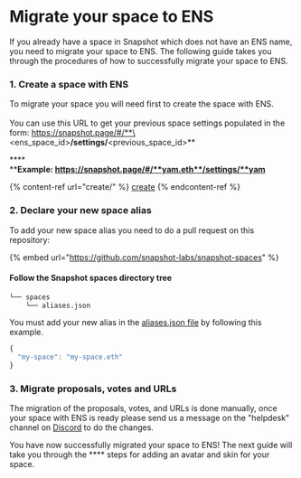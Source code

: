 # Migrate your space to ENS

If you already have a space in Snapshot which does not have an ENS name, you need to migrate your space to ENS. The following guide takes you through the procedures of how to successfully migrate your space to ENS.

### 1. Create a space with ENS

To migrate your space you will need first to create the space with ENS. \
\
You can use this URL to get your previous space settings populated in the form: https://snapshot.page/#/**\<ens\_space\_id>**/settings/**\<previous\_space\_id>**

****\
****Example: https://snapshot.page/#/**yam.eth**/settings/**yam**

{% content-ref url="create/" %}
[create](create/)
{% endcontent-ref %}

### 2. Declare your new space alias

To add your new space alias you need to do a pull request on this repository:

{% embed url="https://github.com/snapshot-labs/snapshot-spaces" %}

#### Follow the Snapshot spaces directory tree

```bash
└── spaces
    └── aliases.json
```

You must add your new alias in the [aliases.json file](https://github.com/snapshot-labs/snapshot-spaces/blob/master/spaces/aliases.json) by following this example.

```javascript
{
  "my-space": "my-space.eth"
}
```

### 3. Migrate proposals, votes and URLs

The migration of the proposals, votes, and URLs is done manually, once your space with ENS is ready please send us a message on the "helpdesk" channel on [Discord](https://discord.snapshot.page) to do the changes.

You have now successfully migrated your space to ENS! The next guide will take you through the **** steps for adding an avatar and skin for your space.
